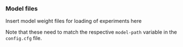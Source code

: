 ### Model files

Insert model weight files for loading of experiments here

Note that these need to match the respective `model-path` variable in the `config.cfg` file.